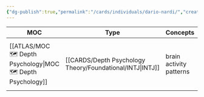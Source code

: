 ```yaml
---
{"dg-publish":true,"permalink":"/cards/individuals/dario-nardi/","created":"2023-02-18T15:53:01.848+01:00","updated":"2023-04-23T10:43:46.351+02:00"}
---
```


| MOC                                                             | Type                                                         | Concepts                | Reference                                                                                                                                                            |
| --------------------------------------------------------------- | ------------------------------------------------------------ | ----------------------- | -------------------------------------------------------------------------------------------------------------------------------------------------------------------- |
| [[ATLAS/MOC 🗺️ Depth Psychology\|MOC 🗺️ Depth Psychology]] | [[CARDS/Depth Psychology Theory/Foundational/INTJ\|INTJ]] | brain activity patterns | <ul><li>[Home](http://www.darionardi.com/vpc.html)</li><li>[[SOURCES/Contents/Dario Nardi - Neuroscience of Personality.md\\|Neuroscience of Personality]]</li></ul> |

